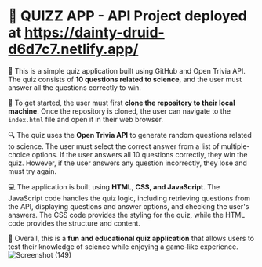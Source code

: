 # 🎯 **QUIZZ APP - API Project deployed at https://dainty-druid-d6d7c7.netlify.app/**

🧪 This is a simple quiz application built using GitHub and Open Trivia API. The quiz consists of **10 questions related to science**, and the user must answer all the questions correctly to win.

🚀 To get started, the user must first **clone the repository to their local machine**. Once the repository is cloned, the user can navigate to the `index.html` file and open it in their web browser.

🔍 The quiz uses the **Open Trivia API** to generate random questions related to science. The user must select the correct answer from a list of multiple-choice options. If the user answers all 10 questions correctly, they win the quiz. However, if the user answers any question incorrectly, they lose and must try again.

💻 The application is built using **HTML, CSS, and JavaScript**. The JavaScript code handles the quiz logic, including retrieving questions from the API, displaying questions and answer options, and checking the user's answers. The CSS code provides the styling for the quiz, while the HTML code provides the structure and content.

🌟 Overall, this is a **fun and educational quiz application** that allows users to test their knowledge of science while enjoying a game-like experience.
![Screenshot (149)](https://github.com/ritikZ18/DI_VIP/assets/116812243/512ce72f-ea79-4a2d-b140-7f06ac63d88b)

